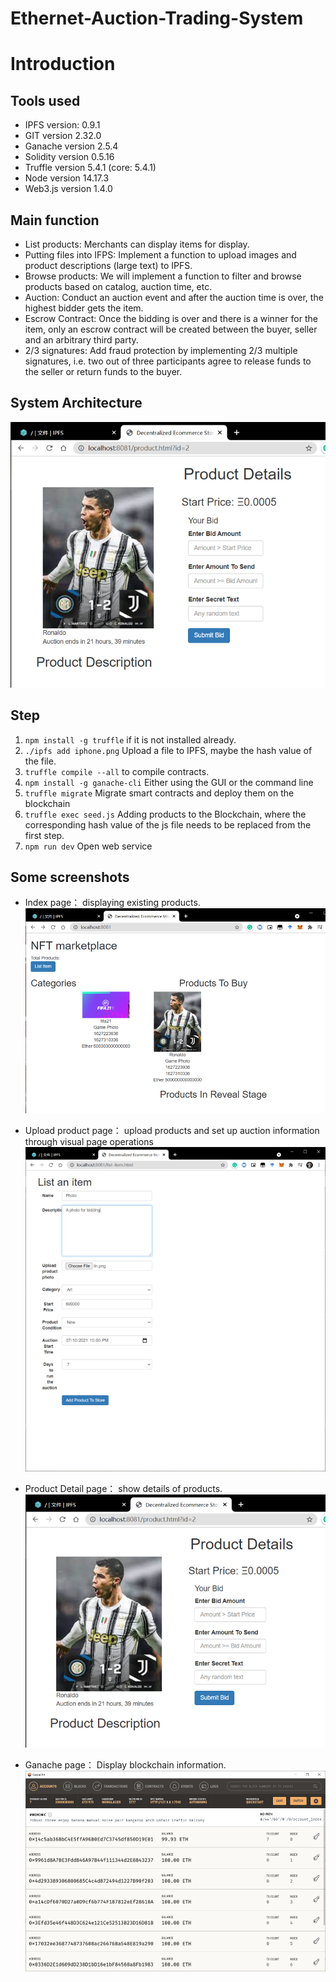 # Ethernet-Auction-Trading-System

# Introduction

## Tools used

* IPFS 	    version: 0.9.1
* GIT 	    version 2.32.0
* Ganache version 2.5.4
* Solidity    version 0.5.16
* Truffle     version 5.4.1 (core: 5.4.1)
* Node 	    version 14.17.3
* Web3.js   version 1.4.0

## Main function

- List products: Merchants can display items for display.
- Putting files into IFPS: Implement a function to upload images and product descriptions (large text) to IPFS.
- Browse products: We will implement a function to filter and browse products based on catalog, auction time, etc.
- Auction: Conduct an auction event and after the auction time is over, the highest bidder gets the item.
- Escrow Contract: Once the bidding is over and there is a winner for the item, only an escrow contract will be created between the buyer, seller and an arbitrary third party.
- 2/3 signatures: Add fraud protection by implementing 2/3 multiple signatures, i.e. two out of three participants agree to release funds to the seller or return funds to the buyer.

## System Architecture
![System Architecture Page](https://raw.githubusercontent.com/jeremyRZ/Ethernet-Auction-Trading-System/main/screenshot/product.png)

## Step

1. `npm install -g truffle` if it is not installed already.
2. `./ipfs add iphone.png` Upload a file to IPFS, maybe the hash value of the file.
3. `truffle compile --all` to compile contracts.
4. `npm install -g ganache-cli` Either using the GUI or the command line
5. `truffle migrate` Migrate smart contracts and deploy them on the blockchain
6. `truffle exec seed.js` Adding products to the Blockchain, where the corresponding hash value of the js file needs to be replaced from the first step.
7. `npm run dev` Open web service

## Some screenshots

- Index page： displaying existing products.
![Index Page](https://raw.githubusercontent.com/jeremyRZ/Ethernet-Auction-Trading-System/main/screenshot/indexpage.png)


- Upload product page： upload products and set up auction information through visual page operations
![Index Page](https://raw.githubusercontent.com/jeremyRZ/Ethernet-Auction-Trading-System/main/screenshot/productdetail.png)


- Product Detail page： show details of products.
![Detail Page](https://raw.githubusercontent.com/jeremyRZ/Ethernet-Auction-Trading-System/main/screenshot/product.png)


- Ganache page： Display blockchain information.
![Index Page](https://raw.githubusercontent.com/jeremyRZ/Ethernet-Auction-Trading-System/main/screenshot/gan.png)
